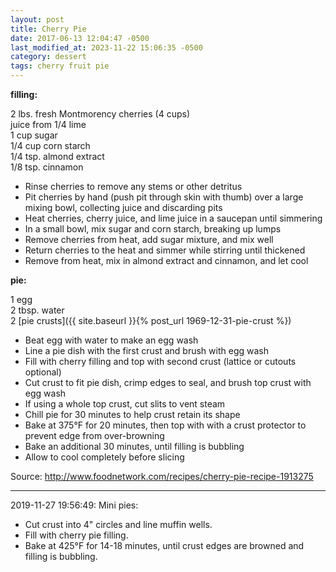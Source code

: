 ```yaml
---
layout: post
title: Cherry Pie
date: 2017-06-13 12:04:47 -0500
last_modified_at: 2023-11-22 15:06:35 -0500
category: dessert
tags: cherry fruit pie
---
```

**filling:**

2 lbs. fresh Montmorency cherries (4 cups)  
juice from 1/4 lime  
1 cup sugar  
1/4 cup corn starch  
1/4 tsp. almond extract  
1/8 tsp. cinnamon  
* Rinse cherries to remove any stems or other detritus
* Pit cherries by hand (push pit through skin with thumb) over a large mixing bowl,
  collecting juice and discarding pits
* Heat cherries, cherry juice, and lime juice in a saucepan until simmering
* In a small bowl, mix sugar and corn starch, breaking up lumps
* Remove cherries from heat, add sugar mixture, and mix well
* Return cherries to the heat and simmer while stirring until thickened
* Remove from heat, mix in almond extract and cinnamon, and let cool

**pie:**

1 egg  
2 tbsp. water  
2 [pie crusts]({{ site.baseurl }}{% post_url 1969-12-31-pie-crust %})  
* Beat egg with water to make an egg wash
* Line a pie dish with the first crust and brush with egg wash
* Fill with cherry filling and top with second crust (lattice or cutouts optional)
* Cut crust to fit pie dish, crimp edges to seal, and brush top crust with egg wash
* If using a whole top crust, cut slits to vent steam
* Chill pie for 30 minutes to help crust retain its shape
* Bake at 375°F for 20 minutes, then top with with a crust protector to prevent
  edge from over-browning
* Bake an additional 30 minutes, until filling is bubbling
* Allow to cool completely before slicing

Source: <http://www.foodnetwork.com/recipes/cherry-pie-recipe-1913275>

---

2019-11-27 19:56:49: Mini pies:
* Cut crust into 4" circles and line muffin wells.
* Fill with cherry pie filling.
* Bake at 425°F for 14-18 minutes, until crust edges are browned and filling is bubbling.
